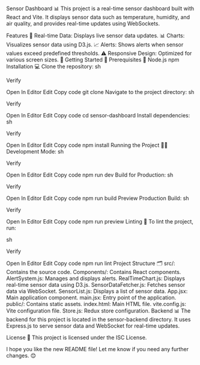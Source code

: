 Sensor Dashboard 📊
This project is a real-time sensor dashboard built with React and Vite. It displays sensor data such as temperature, humidity, and air quality, and provides real-time updates using WebSockets.

Features 🎉
Real-time Data: Displays live sensor data updates. 📊
Charts: Visualizes sensor data using D3.js. 📈
Alerts: Shows alerts when sensor values exceed predefined thresholds. ⚠️
Responsive Design: Optimized for various screen sizes. 📱
Getting Started 🚀
Prerequisites 📝
Node.js
npm
Installation 💻
Clone the repository:
sh

Verify

Open In Editor
Edit
Copy code
git clone <repository-url>
Navigate to the project directory:
sh

Verify

Open In Editor
Edit
Copy code
cd sensor-dashboard
Install dependencies:
sh

Verify

Open In Editor
Edit
Copy code
npm install
Running the Project 🏃‍♂️
Development Mode:
sh

Verify

Open In Editor
Edit
Copy code
npm run dev
Build for Production:
sh

Verify

Open In Editor
Edit
Copy code
npm run build
Preview Production Build:
sh

Verify

Open In Editor
Edit
Copy code
npm run preview
Linting 🧹
To lint the project, run:

sh

Verify

Open In Editor
Edit
Copy code
npm run lint
Project Structure 🗂️
src/: Contains the source code.
Components/: Contains React components.
AlertSystem.js: Manages and displays alerts.
RealTimeChart.js: Displays real-time sensor data using D3.js.
SensorDataFetcher.js: Fetches sensor data via WebSocket.
SensorList.js: Displays a list of sensor data.
App.jsx: Main application component.
main.jsx: Entry point of the application.
public/: Contains static assets.
index.html: Main HTML file.
vite.config.js: Vite configuration file.
Store.js: Redux store configuration.
Backend 📊
The backend for this project is located in the sensor-backend directory. It uses Express.js to serve sensor data and WebSocket for real-time updates.

License 📜
This project is licensed under the ISC License.

I hope you like the new README file! Let me know if you need any further changes. 😊
